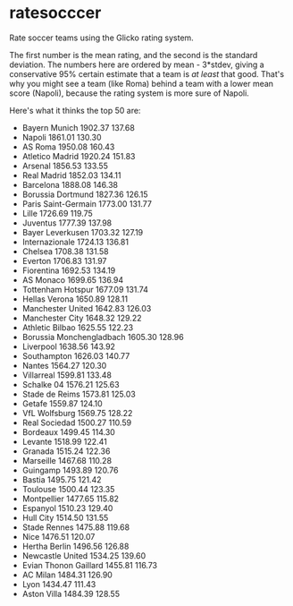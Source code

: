ratesocccer
===========

Rate soccer teams using the Glicko rating system.

The first number is the mean rating, and the second is the standard deviation.
The numbers here are ordered by mean - 3*stdev, giving a conservative 95% certain estimate that a team is
*at least* that good. That's why you might see a team (like Roma) behind a team with a lower mean score
(Napoli), because the rating system is more sure of Napoli.

Here's what it thinks the top 50 are:

* Bayern Munich 1902.37 137.68
* Napoli 1861.01 130.30
* AS Roma 1950.08 160.43
* Atletico Madrid 1920.24 151.83
* Arsenal 1856.53 133.55
* Real Madrid 1852.03 134.11
* Barcelona 1888.08 146.38
* Borussia Dortmund 1827.36 126.15
* Paris Saint-Germain 1773.00 131.77
* Lille 1726.69 119.75
* Juventus 1777.39 137.98
* Bayer Leverkusen 1703.32 127.19
* Internazionale 1724.13 136.81
* Chelsea 1708.38 131.58
* Everton 1706.83 131.97
* Fiorentina 1692.53 134.19
* AS Monaco 1699.65 136.94
* Tottenham Hotspur 1677.09 131.74
* Hellas Verona 1650.89 128.11
* Manchester United 1642.83 126.03
* Manchester City 1648.32 129.22
* Athletic Bilbao 1625.55 122.23
* Borussia Monchengladbach 1605.30 128.96
* Liverpool 1638.56 143.92
* Southampton 1626.03 140.77
* Nantes 1564.27 120.30
* Villarreal 1599.81 133.48
* Schalke 04 1576.21 125.63
* Stade de Reims 1573.81 125.03
* Getafe 1559.87 124.10
* VfL Wolfsburg 1569.75 128.22
* Real Sociedad 1500.27 110.59
* Bordeaux 1499.45 114.30
* Levante 1518.99 122.41
* Granada 1515.24 122.36
* Marseille 1467.68 110.28
* Guingamp 1493.89 120.76
* Bastia 1495.75 121.42
* Toulouse 1500.44 123.35
* Montpellier 1477.65 115.82
* Espanyol 1510.23 129.40
* Hull City 1514.50 131.55
* Stade Rennes 1475.88 119.68
* Nice 1476.51 120.07
* Hertha Berlin 1496.56 126.88
* Newcastle United 1534.25 139.60
* Evian Thonon Gaillard 1455.81 116.73
* AC Milan 1484.31 126.90
* Lyon 1434.47 111.43
* Aston Villa 1484.39 128.55
